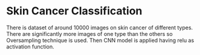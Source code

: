 # Skin Cancer Classification
There is dataset of around 10000 images on skin cancer of different types. 
There are significantly more images of one type than the others so Oversampling technique is used. 
Then CNN model is applied having relu as activation function.
